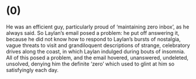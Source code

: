(0)
===He was an efficient guy, particularly proud of ‘maintaining zero inbox’, as he always said. So Laylan’s email posed a problem: he put off answering it, because he did not know how to respond to Laylan’s bursts of nostalgia, vague threats to visit and grandiloquent descriptions of strange, celebratory drives along the coast, in which Laylan indulged during bouts of insomnia. All of this posed a problem, and the email hovered, unanswered, undeleted, unsolved, denying him the definite ‘zero’ which used to glint at him so satisfyingly each day.
